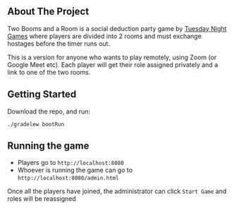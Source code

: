 ## About The Project


Two Booms and a Room is a social deduction party game by [Tuesday Night Games](https://www.tuesdayknightgames.com/tworoomsandaboom) where players are divided into 2 rooms and must exchange hostages before the timer runs out.

This is a version for anyone who wants to play remotely, using Zoom (or Google Meet etc). Each player will get their role assigned privately and a link to one of the two rooms. 


## Getting Started

Download the repo, and run:

```
./gradelew bootRun
```


## Running the game

- Players go to `http://localhost:8080`
- Whoever is running the game can go to `http://localhost:8080/admin.html`

Once all the players have joined, the administrator can click `Start Game` and roles will be reassigned
